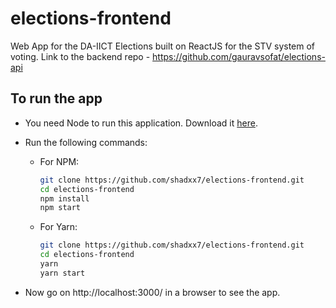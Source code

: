 # elections-frontend

Web App for the DA-IICT Elections built on ReactJS for the STV system of voting. Link to the backend repo - https://github.com/gauravsofat/elections-api

## To run the app

- You need Node to run this application. Download it [here](https://nodejs.org/).

- Run the following commands:

  - For NPM:

    ```bash
    git clone https://github.com/shadxx7/elections-frontend.git
    cd elections-frontend
    npm install
    npm start
    ```

  - For Yarn:
    ```bash
    git clone https://github.com/shadxx7/elections-frontend.git
    cd elections-frontend
    yarn
    yarn start
    ```

- Now go on http://localhost:3000/ in a browser to see the app.

